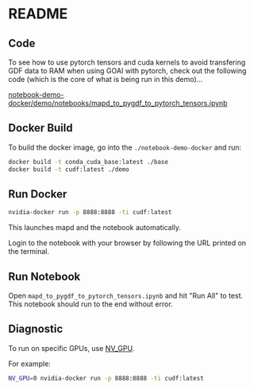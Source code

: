 # README

## Code

To see how to use pytorch tensors and cuda kernels to avoid transfering GDF data to RAM when using GOAI with pytorch, check out the following code (which is the core of what is being run in this demo)...

[notebook-demo-docker/demo/notebooks/mapd_to_pygdf_to_pytorch_tensors.ipynb](./notebook-demo-docker/demo/notebooks/mapd_to_pygdf_to_pytorch_tensors.ipynb)

## Docker Build

To build the docker image, go into the `./notebook-demo-docker` and run:

```bash
docker build -t conda_cuda_base:latest ./base
docker build -t cudf:latest ./demo
```

## Run Docker

```bash
nvidia-docker run -p 8888:8888 -ti cudf:latest
```

This launches mapd and the notebook automatically.

Login to the notebook with your browser by following the URL printed on the terminal.

## Run Notebook

Open `mapd_to_pygdf_to_pytorch_tensors.ipynb` and hit "Run All" to test.
This notebook should run to the end without error.

## Diagnostic

To run on specific GPUs, use [NV_GPU](https://github.com/NVIDIA/nvidia-docker/wiki/nvidia-docker#gpu-isolation).

For example:

```bash
NV_GPU=0 nvidia-docker run -p 8888:8888 -ti cudf:latest
```
